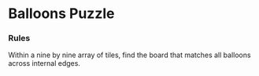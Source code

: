 # Balloons Puzzle



### Rules
Within a nine by nine array of tiles, find the board that matches all balloons across internal edges.
